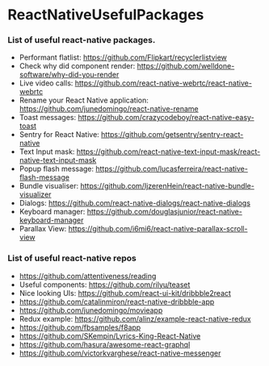# ReactNativeUsefulPackages
### List of useful react-native packages.

- Performant flatlist:
https://github.com/Flipkart/recyclerlistview
- Check why did component render: https://github.com/welldone-software/why-did-you-render
- Live video calls: https://github.com/react-native-webrtc/react-native-webrtc
- Rename your React Native application: https://github.com/junedomingo/react-native-rename
- Toast messages: https://github.com/crazycodeboy/react-native-easy-toast
- Sentry for React Native: https://github.com/getsentry/sentry-react-native
- Text Input mask: https://github.com/react-native-text-input-mask/react-native-text-input-mask
- Popup flash message: https://github.com/lucasferreira/react-native-flash-message
- Bundle visualiser: https://github.com/IjzerenHein/react-native-bundle-visualizer
- Dialogs: https://github.com/react-native-dialogs/react-native-dialogs
- Keyboard manager: https://github.com/douglasjunior/react-native-keyboard-manager
- Parallax View: https://github.com/i6mi6/react-native-parallax-scroll-view

### List of useful react-native repos
- https://github.com/attentiveness/reading
- Useful components: https://github.com/rilyu/teaset
- Nice looking UIs: https://github.com/react-ui-kit/dribbble2react
- https://github.com/catalinmiron/react-native-dribbble-app
- https://github.com/junedomingo/movieapp
- Redux example: https://github.com/alinz/example-react-native-redux
- https://github.com/fbsamples/f8app
- https://github.com/SKempin/Lyrics-King-React-Native
- https://github.com/hasura/awesome-react-graphql
- https://github.com/victorkvarghese/react-native-messenger
